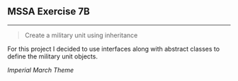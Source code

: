 ## MSSA Exercise 7B
---

> Create a military unit using inheritance

For this project I decided to use interfaces along with abstract classes to define the military unit objects.

*Imperial March Theme*
